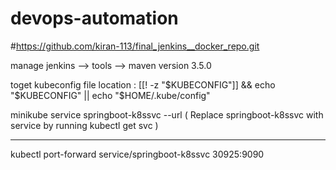 # devops-automation

#https://github.com/kiran-113/final_jenkins__docker_repo.git

manage jenkins --> tools --> maven version 3.5.0

toget kubeconfig file location : [[! -z "$KUBECONFIG"]] && echo "$KUBECONFIG" || echo "$HOME/.kube/config"

minikube service springboot-k8ssvc --url ( Replace springboot-k8ssvc with service by running kubectl get svc )

---
kubectl port-forward service/springboot-k8ssvc 30925:9090
